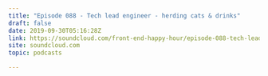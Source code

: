 ```yaml
---
title: "Episode 088 - Tech lead engineer - herding cats & drinks"
draft: false
date: 2019-09-30T05:16:28Z
link: https://soundcloud.com/front-end-happy-hour/episode-088-tech-lead-engineer-herding-cats-drinks?utm_medium=RSS&utm_source=hune
site: soundcloud.com
topic: podcasts 

---
```

